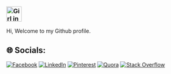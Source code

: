 ### <img src="https://raw.githubusercontent.com/soumyadip007/soumyadip007/master/Hi.gif" alt="Girl in a jacket" width="40" height="40">

Hi, Welcome to my Github profile.

## 🌐 Socials:
[![Facebook](https://img.shields.io/badge/Facebook-%231877F2.svg?logo=Facebook&logoColor=white)](https://www.facebook.com/cryptic.coder) [![LinkedIn](https://img.shields.io/badge/LinkedIn-%230077B5.svg?logo=linkedin&logoColor=white)](https://www.linkedin.com/in/iamcrypticcoder/) [![Pinterest](https://img.shields.io/badge/Pinterest-%23E60023.svg?logo=Pinterest&logoColor=white)](https://pinterest.com/iamcrypticcoder) [![Quora](https://img.shields.io/badge/Quora-%23B92B27.svg?logo=Quora&logoColor=white)](https://www.quora.com/profile/Mahbubur-Rahman-7) [![Stack Overflow](https://img.shields.io/badge/-Stackoverflow-FE7A16?logo=stack-overflow&logoColor=white)](https://stackoverflow.com/users/1097603/iamcrypticcoder)

<!--
**iamcrypticcoder/iamcrypticcoder** is a ✨ _special_ ✨ repository because its `README.md` (this file) appears on your GitHub profile.

Here are some ideas to get you started:

- 🔭 I’m currently working on ...
- 🌱 I’m currently learning ...
- 👯 I’m looking to collaborate on ...
- 🤔 I’m looking for help with ...
- 💬 Ask me about ...
- 📫 How to reach me: ...
- 😄 Pronouns: ...
- ⚡ Fun fact: ...
-->
